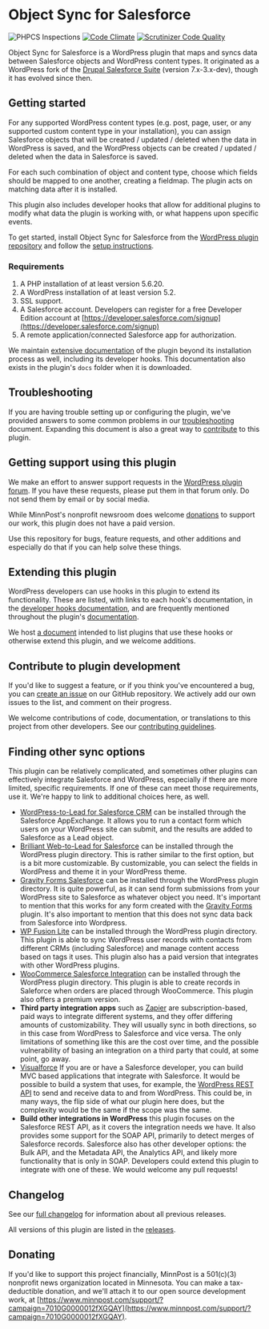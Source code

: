 <!-- only:github/ -->
# Object Sync for Salesforce

![PHPCS Inspections](https://github.com/MinnPost/object-sync-for-salesforce/workflows/Inspections/badge.svg) [![Code Climate](https://codeclimate.com/github/MinnPost/object-sync-for-salesforce/badges/gpa.svg)](https://codeclimate.com/github/MinnPost/object-sync-for-salesforce) [![Scrutinizer Code Quality](https://scrutinizer-ci.com/g/MinnPost/object-sync-for-salesforce/badges/quality-score.png?b=master)](https://scrutinizer-ci.com/g/MinnPost/object-sync-for-salesforce/?branch=master)

Object Sync for Salesforce is a WordPress plugin that maps and syncs data between Salesforce objects and WordPress content types. It originated as a WordPress fork of the [Drupal Salesforce Suite](https://github.com/thinkshout/salesforce) (version 7.x-3.x-dev), though it has evolved since then.
<!-- /only:github -->

<!-- only:wp>
=== Object Sync for Salesforce ===
Contributors: minnpost, inn_nerds, jonathanstegall, benlk, rclations, harmoney
Donate link: https://www.minnpost.com/support/?campaign=7010G0000012fXGQAY
Tags: salesforce, sync, crm
Requires at least: 5.2
Tested up to: 6.0
Stable tag: 2.2.5
Requires PHP: 5.6.20
License: GPLv2 or later
License URI: http://www.gnu.org/licenses/gpl-2.0.html

Object Sync for Salesforce maps and syncs data between Salesforce objects and WordPress objects.
</only:wp -->

<!-- only:github/ -->
## Getting started
<!-- /only:github -->
<!-- only:wp>
== Description ==
</only:wp -->

For any supported WordPress content types (e.g. post, page, user, or any supported custom content type in your installation), you can assign Salesforce objects that will be created / updated / deleted when the data in WordPress is saved, and the WordPress objects can be created / updated / deleted when the data in Salesforce is saved.

For each such combination of object and content type, choose which fields should be mapped to one another, creating a fieldmap. The plugin acts on matching data after it is installed.

This plugin also includes developer hooks that allow for additional plugins to modify what data the plugin is working with, or what happens upon specific events.

<!-- only:github/ -->
To get started, install Object Sync for Salesforce from the [WordPress plugin repository](https://wordpress.org/plugins/object-sync-for-salesforce/) and follow the [setup instructions](https://github.com/MinnPost/object-sync-for-salesforce/blob/master/docs/initial-setup.md).

### Requirements

1. A PHP installation of at least version 5.6.20.
2. A WordPress installation of at least version 5.2.
3. SSL support.
4. A Salesforce account. Developers can register for a free Developer Edition account at [https://developer.salesforce.com/signup](https://developer.salesforce.com/signup)
5. A remote application/connected Salesforce app for authorization.
<!-- /only:github -->

<!-- only:wp>
== Installation ==

The plugin documentation contains [initial setup instructions](https://github.com/MinnPost/object-sync-for-salesforce/blob/master/docs/initial-setup.md). This is the fastest way to get the plugin running on your site.
</only:wp -->

We maintain [extensive documentation](https://github.com/MinnPost/object-sync-for-salesforce/blob/master/docs/readme.md) of the plugin beyond its installation process as well, including its developer hooks. This documentation also exists in the plugin's `docs` folder when it is downloaded.

<!-- only:wp>
== Frequently Asked Questions ==

### Mapping custom fields

WordPress stores metadata as key/value pairs in its database. Many plugins and themes use this method to store custom field data. Object Sync for Salesforce supports mapping these fields (many other plugins use non-standard methods, and this plugin may or may not support them).

There's a [helpful spreadsheet](https://docs.google.com/spreadsheets/d/1mSqienVYxLopTFGLPK0lGCJst2knKzXDtLQRgwjeBN8/edit#gid=3) (we are not affiliated with it, we just think it's useful) comparing various options for custom fields you can review. If the plugin you wish to use uses Meta-based Storage (listed in the spreadsheet), you should be able to use it with Object Sync for Salesforce, but how well they work together will vary. Plugins with full meta compatibility (also listed in the spreadsheet) may work the best, but you don't have to restrict yourself to those.

Object Sync for Salesforce, however, cannot see meta fields before the field has at least one value in the database. For example, if you have a "testfield" on your user object, it won’t be in the fieldmap options until there is at least one user that has a value for the field.

If you load Object Sync for Salesforce and then store data for a new meta field after this load, make sure you click the "Clear the plugin cache" link on the Fieldmaps tab.

### Mapping required fields

Related to the mapping of custom fields, but raising its own distinct questions and problems that can make this plugin more complicated, is the issue of mapping between required fields in WordPress or Salesforce.

**How WordPress handles meta fields**

This plugin runs on WordPress' core actions for user, post, comment, attachment, and term objects, which run when those objects are created or deleted. This plugin also runs on WordPress' meta actions for those objects. The way WordPress works is that these actions don't happen together, so metadata is generally not part of the core action's dataset.

**How this affects required fields**

The way these actions work means that if a field is required in Salesforce, it needs to be sent as part of the first, core WordPress action associated with the WordPress object. If it is only added as part of the second action, the metadata, it will not be sent and the Salesforce operation will fail.

How this works in detail can vary for different WordPress object types. Some examples:

- WordPress user objects: this plugin runs first on the `user_register` action. The initial action has access to data stored in `wp_user`. It also has access to some fields that are stored in wp_usermeta (`first_name` and `last_name`), but it does not have access to custom user fields.
- WordPress post objects (this also includes attachments and custom post types): this plugin runs first on the `save_post` action. This means it has access to data stored in `wp_posts` only, not data stored in `wp_postmeta`.
- WordPress term objects: this plugin runs first on the `create_term` action. This means it only has access to the Term ID, Term Taxonomy ID, and taxonomy data, not other custom fields.
- WordPress comment objects: this plugin runs first on the `comment_post` action. This means it has access to the comment ID, whether the comment is approved, and the comment data array.

Again, this all applies to the first operation the plugin runs, which is when Salesforce will expect to receive required fields.

If you are storing a required field's value in a meta field in WordPress, you will run into errors if it is not sent as part of the first action.

### Syncing pre-existing data

This plugin was built to sync data that is created after it was installed. However, there are some techniques that can import pre-existing data. See the [Import & Export](https://github.com/MinnPost/object-sync-for-salesforce/blob/master/docs/import-export.md) section of the documentation for methods you can use for this.

### Using with ACF (Advanced Custom Fields)

Object Sync for Salesforce does not and will not "officially" support ACF because you don't have to use ACF to use WordPress or to use Salesforce. However, they are **generally** usable together.

Things to know:

1. See the answer above about custom fields. Any ACF field must have at least one value in the database before Object Sync for Salesforce can map it.
2. When you try to map an ACF field, you'll see one that has an underscore in front of it, and one that does not. This is because ACF uses both for its own purposes. As long as you map the ACF field that **does not** have the underscore in front of it, you should be able to get data to and from Salesforce. For example, you could map a `test_field` to a `Contact_description` field. The fieldmap screen will show a `_test_field` in the dropdown, but you should be able to safely ignore that, and only map `test_field`.

While we will not include code that only runs for ACF in this plugin, we would happily point to any add-on plugin that uses Object Sync for Salesforce hooks to build a more comprehensive integration with ACF for all users who install this plugin while they're running ACF.

### Using with WooCommerce

Object Sync for Salesforce doesn't have, and will not have, intentional support for WooCommerce. It kind of supports it, to the extent that WooCommerce uses WordPress' default ways of creating objects and data. WooCommerce is very complicated, and on top of that it often deviates from those default WordPress methods, and it's certainly possible that this plugin won't support it when it does.

This doesn't mean you can't use them together, but it does mean this plugin is not intentionally built for that purpose. Because WooCommerce is not a requirement to use WordPress, or to use Salesforce, it will never be built directly into Object Sync for Salesforce.

Object Sync for Salesforce does have abundant developer hooks, and WooCommerce has its own API, and it would be possible to build an add-on plugin to provide full support by integrating these (we would happily point to it for all users who install this plugin while they're running WooCommerce).

</only:wp -->
<!-- only:github/ -->
## Troubleshooting
<!-- /only:github -->
<!-- only:wp>
### Troubleshooting
</only:wp -->

If you are having trouble setting up or configuring the plugin, we've provided answers to some common problems in our [troubleshooting](https://github.com/MinnPost/object-sync-for-salesforce/blob/master/docs/troubleshooting.md) document. Expanding this document is also a great way to [contribute](https://github.com/MinnPost/object-sync-for-salesforce/blob/master/contributing.md) to this plugin.

<!-- only:wp>
### Plugin documentation

There is extensive documentation of this plugin, including its developer hooks, [on GitHub](https://github.com/MinnPost/object-sync-for-salesforce/blob/master/docs/readme.md). This documentation also exists inside the `docs` folder when you download the plugin from the WordPress directory.
</only:wp -->

<!-- only:github/ -->
## Getting support using this plugin
<!-- /only:github -->
<!-- only:wp>
### Getting support using this plugin
</only:wp -->

We make an effort to answer support requests in the [WordPress plugin forum](https://wordpress.org/support/plugin/object-sync-for-salesforce/). If you have these requests, please put them in that forum only. Do not send them by email or by social media.

While MinnPost's nonprofit newsroom does welcome [donations](https://www.minnpost.com/support/?campaign=7010G0000012fXGQAY) to support our work, this plugin does not have a paid version.

<!-- only:wp>Use the plugin's GitHub</only:wp --><!-- only:github/ -->Use this<!-- /only:github --> repository for bugs, feature requests, and other additions and especially do that if you can help solve these things.

<!-- only:github/ -->
## Extending this plugin
<!-- /only:github -->
<!-- only:wp>
### Extending this plugin
</only:wp -->

WordPress developers can use hooks in this plugin to extend its functionality. These are listed, with links to each hook's documentation, in the [developer hooks documentation](https://github.com/MinnPost/object-sync-for-salesforce/blob/master/docs/all-developer-hooks.md), and are frequently mentioned throughout the plugin's [documentation](https://github.com/MinnPost/object-sync-for-salesforce/blob/master/docs/readme.md).

We host [a document](https://github.com/MinnPost/object-sync-for-salesforce/blob/master/docs/example-extending-plugins.md) intended to list plugins that use these hooks or otherwise extend this plugin, and we welcome additions.

<!-- only:github/ -->
## Contribute to plugin development
<!-- /only:github -->
<!-- only:wp>
### Contribute to plugin development
</only:wp -->

If you'd like to suggest a feature, or if you think you've encountered a bug, you can [create an issue](https://github.com/minnpost/object-sync-for-salesforce/issues) on our GitHub repository. We actively add our own issues to the list, and comment on their progress.

We welcome contributions of code, documentation, or translations to this project from other developers. See our [contributing guidelines](https://github.com/MinnPost/object-sync-for-salesforce/blob/master/contributing.md).

<!-- only:github/ -->
## Finding other sync options
<!-- /only:github -->
<!-- only:wp>
### Finding other sync options
</only:wp -->

This plugin can be relatively complicated, and sometimes other plugins can effectively integrate Salesforce and WordPress, especially if there are more limited, specific requirements. If one of these can meet those requirements, use it. We're happy to link to additional choices here, as well.

- [WordPress-to-Lead for Salesforce CRM](https://appexchange.salesforce.com/listingDetail?listingId=a0N30000003GxgkEAC) can be installed through the Salesforce AppExchange. It allows you to run a contact form which users on your WordPress site can submit, and the results are added to Salesforce as a Lead object.
- [Brilliant Web-to-Lead for Salesforce](https://wordpress.org/plugins/salesforce-wordpress-to-lead/) can be installed through the WordPress plugin directory. This is rather similar to the first option, but is a bit more customizable. By customizable, you can select the fields in WordPress and theme it in your WordPress theme.
- [Gravity Forms Salesforce](https://wordpress.org/plugins/gf-salesforce-crmperks/) can be installed through the WordPress plugin directory. It is quite powerful, as it can send form submissions from your WordPress site to Salesforce as whatever object you need. It's important to mention that this works for any form created with the [Gravity Forms](http://www.gravityforms.com/) plugin. It's also important to mention that this does not sync data back from Salesforce into Wordpress.
- [WP Fusion Lite](https://wordpress.org/plugins/wp-fusion-lite/) can be installed through the WordPress plugin directory. This plugin is able to sync WordPress user records with contacts from different CRMs (including Salesforce) and manage content access based on tags it uses. This plugin also has a paid version that integrates with other WordPress plugins.
- [WooCommerce Salesforce Integration](https://wordpress.org/plugins/woo-salesforce-plugin-crm-perks/) can be installed through the WordPress plugin directory. This plugin is able to create records in Saleforce when orders are placed through WooCommerce. This plugin also offers a premium version.
- **Third party integration apps** such as [Zapier](https://zapier.com/) are subscription-based, paid ways to integrate different systems, and they offer differing amounts of customizability. They will usually sync in both directions, so in this case from WordPress to Salesforce and vice versa. The only limitations of something like this are the cost over time, and the possible vulnerability of basing an integration on a third party that could, at some point, go away.
- [Visualforce](https://developer.salesforce.com/page/An_Introduction_to_Visualforce) If you are or have a Salesforce developer, you can build MVC based applications that integrate with Salesforce. It would be possible to build a system that uses, for example, the [WordPress REST API](https://developer.wordpress.org/rest-api/) to send and receive data to and from WordPress. This could be, in many ways, the flip side of what our plugin here does, but the complexity would be the same if the scope was the same.
- **Build other integrations in WordPress** this plugin focuses on the Salesforce REST API, as it covers the integration needs we have. It also provides some support for the SOAP API, primarily to detect merges of Salesforce records. Salesforce also has other developer options: the Bulk API, and the Metadata API, the Analytics API, and likely more functionality that is only in SOAP. Developers could extend this plugin to integrate with one of these. We would welcome any pull requests!

## Changelog

See our [full changelog](https://github.com/MinnPost/object-sync-for-salesforce/blob/master/changelog.md) for information about all previous releases.

<!-- only:github/ -->
All versions of this plugin are listed in the [releases](https://github.com/MinnPost/object-sync-for-salesforce/releases).
<!-- /only:github -->

<!-- only:wp>
== Upgrade Notice ==

= 2.0.0 =
2.0.0 includes a major upgrade to Action Scheduler, the underlying queue technology that runs syncing for this plugin, as well as renaming of many plugin files. You may want to make a full site backup before upgrading, and if you have access to a staging environment you may want to run it there before you run it on your production website.

= 2.1.0 =
2.1.0 includes an upgrade to Action Scheduler (version 3.4.0), the underlying queue technology that runs syncing for this plugin. The noteworthy piece is that this raises the minimum supported version of WordPress to 5.2. If you are running an older version of WordPress than 5.2, you shouldn't upgrade this plugin.

= 2.1.2 =
Apologies for the buggy release of version 2.1.0 and 2.1.1. I'm hopeful that these issues are resolved in 2.1.2.

= 2.2.0 =
In version 2.2.0, the Salesforce REST API version is no longer configured in the plugin settings. For backward-compatibility, the plugin will continue to use stored values until version 3.0.0 unless they are the same as the plugin's default value. In 2.2.0, this is version 55.0.

</only:wp -->

<!-- only:github/ -->
## Donating

If you'd like to support this project financially, MinnPost is a 501(c)(3) nonprofit news organization located in Minnesota. You can make a tax-deductible donation, and we'll attach it to our open source development work, at [https://www.minnpost.com/support/?campaign=7010G0000012fXGQAY](https://www.minnpost.com/support/?campaign=7010G0000012fXGQAY).
<!-- /only:github -->
